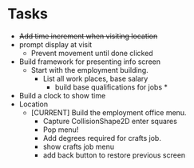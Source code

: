 # Tasks
* <s>Add time increment when visiting location</s>
* prompt display at visit
  * Prevent movement until done clicked
* Build framework for presenting info screen
  * Start with the employment building.
    * List all work places, base salary
      * build base qualifications for jobs
        * 
* Build a clock to show time
* Location
  * [CURRENT] Build the employment office menu. 
      * Capture CollisionShape2D enter squares
      * Pop menu!
    * Add degrees required for crafts job.
    * show crafts job menu
    * add back button to restore previous screen